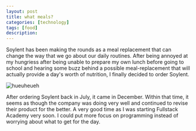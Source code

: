 ```yaml
---
layout: post
title: what meals?
categories: [technology]
tags: [food]
description: 
---
```


Soylent has been making the rounds as a meal replacement that can change the way that we go about our daily routines. After being annoyed at my hungriess after being unable to prepare my own lunch before going to school and hearing some buzz behind a possible meal-replacement that will actually provide a day's worth of nutrition, I finally decided to order Soylent.

![hueuheueh](https://www.youtube.com/watch?v=t8NCigh54jg)

After ordering Soylent back in July, it came in December. Within that time, it seems as though the company was doing very well and continued to revise their product for the better. A very good time as I was starting Fullstack Academy very soon. I could put more focus on programming instead of worrying about what to get for the day. 